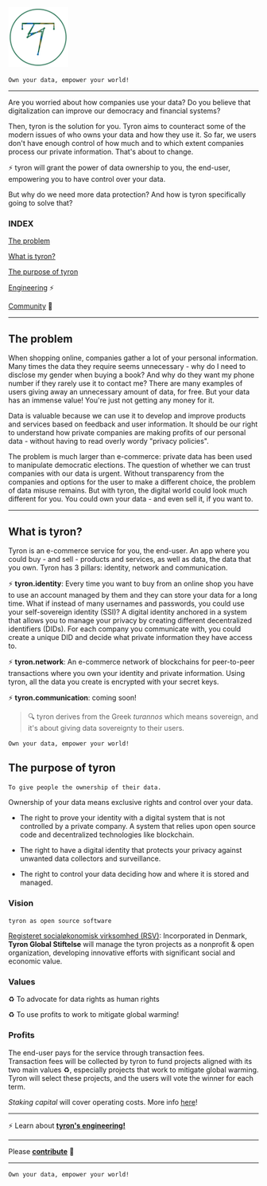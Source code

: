 <img src="/images/tyron.png" alt="tyron" title="tyron's logo prototype" width="120" height="120" />

```
Own your data, empower your world!
```

---

Are you worried about how companies use your data? Do you believe that digitalization can improve our democracy and financial systems?

Then, tyron is the solution for you. Tyron aims to counteract some of the modern issues of who owns your data and how they use it. So far, we users don't have enough control of how much and to which extent companies process our private information. That's about to change.

:zap: tyron will grant the power of data ownership to you, the end-user, empowering you to have control over your data.

But why do we need more data protection? And how is tyron specifically going to solve that? 

### INDEX
[The problem](#the-problem)

[What is tyron?](#what-is-tyron)

[The purpose of tyron](#the-purpose-of-tyron)

[Engineering](/engineering/README.md) :zap:

[Community](/community/README.md) :high_brightness:

---

## The problem
When shopping online, companies gather a lot of your personal information. Many times the data they require seems unnecessary - why do I need to disclose my gender when buying a book? And why do they want my phone number if they rarely use it to contact me? There are many examples of users giving away an unnecessary amount of data, for free. But your data has an immense value! You're just not getting any money for it.

Data is valuable because we can use it to develop and improve products and services based on feedback and user information. It should be our right to understand how private companies are making profits of our personal data - without having to read overly wordy "privacy policies". 

The problem is much larger than e-commerce: private data has been used to manipulate democratic elections. The question of whether we can trust companies with our data is urgent. Without transparency from the companies and options for the user to make a different choice, the problem of data misuse remains. But with tyron, the digital world could look much different for you. You could own your data - and even sell it, if you want to.

---

## What is tyron?
Tyron is an e-commerce service for you, the end-user. An app where you could buy - and sell - products and services, as well as data, the data that you own. Tyron has 3 pillars: identity, network and communication. 

:zap: **tyron.identity**: Every time you want to buy from an online shop you have to use an account managed by them and they  can store your data for a long time. What if instead of many usernames and passwords, you could use your self-sovereign identity (SSI)? A digital identity anchored in a system that allows you to manage your privacy by creating different decentralized identifiers (DIDs). For each company you communicate with, you could create a unique DID and decide what private information they have access to.
 
:zap: **tyron.network**: An e-commerce network of blockchains for peer-to-peer transactions where you own your identity and private information. Using tyron, all the data you create is encrypted with your secret keys.

:zap: **tyron.communication**: coming soon!

> :mag: tyron derives from the Greek _turannos_ which means sovereign, and it's about giving data sovereignty to their users.

```
Own your data, empower your world!
```

## The purpose of tyron
```
To give people the ownership of their data.
```
Ownership of your data means exclusive rights and control over your data.

- The right to prove your identity with a digital system that is not controlled by a private company. A system that relies upon open source code and decentralized technologies like blockchain.

- The right to have a digital identity that protects your privacy against unwanted data collectors and surveillance.

- The right to control your data deciding how and where it is stored and managed.

### Vision
```tyron as open source software```

[Registeret socialøkonomisk virksomhed (RSV)](https://github.com/tyronNetwork/tyron/blob/master/partnerships%26compliance/files/incorporation.md): Incorporated in Denmark, **Tyron Global Stiftelse** will manage the tyron projects as a nonprofit & open organization, developing innovative efforts with significant social and economic value. 

### Values
:recycle: To advocate for data rights as human rights

:recycle: To use profits to work to mitigate global warming!

### Profits
The end-user pays for the service through transaction fees.  
Transaction fees will be collected by tyron to fund projects aligned with its two main values :recycle:, especially projects that work to mitigate global warming. Tyron will select these projects, and the users will vote the winner for each term.

*Staking capital* will cover operating costs. More info [here](https://github.com/tyronNetwork/tyron/blob/master/community/contributors/economy&finance.md)! 

---

:zap: Learn about [**tyron's engineering!**](/engineering/README.md)

---

Please [**contribute**](/community/README.md) :high_brightness:

---
```
Own your data, empower your world!
```
